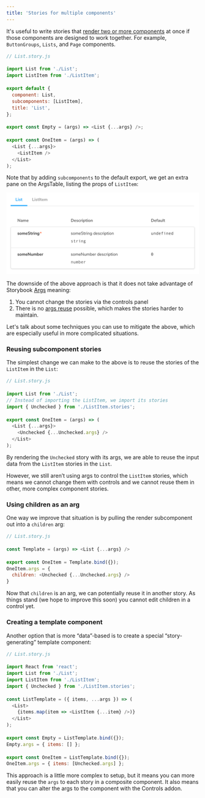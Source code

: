 ```yaml
---
title: 'Stories for multiple components'
---
```


It's useful to write stories that [render two or more components](../writing-stories/introduction#stories-for-two-or-more-components) at once if those components are designed to work together. For example, `ButtonGroups`, `Lists`, and `Page` components. 

```js
// List.story.js

import List from './List';
import ListItem from './ListItem';

export default {
  component: List,
  subcomponents: [ListItem],
  title: 'List',
};

export const Empty = (args) => <List {...args} />;

export const OneItem = (args) => (
  <List {...args}>
    <ListItem />
  </List>
);
```
Note that by adding `subcomponents` to the default export, we get an extra pane on the ArgsTable, listing the props of `ListItem`:

![Storybook story with subcomponent argstable](./argstable-subcomponents.png)

The downside of the above approach is that it does not take advantage of Storybook [Args](../writing-stories/args) meaning:

1. You cannot change the stories via the controls panel
2. There is no [args reuse](../writing-stories/introduction#using-args) possible, which makes the stories harder to maintain.

Let's talk about some techniques you can use to mitigate the above, which are especially useful in more complicated situations.

### Reusing subcomponent stories

The simplest change we can make to the above is to reuse the stories of the `ListItem` in the `List`:

```js
// List.story.js

import List from './List';
// Instead of importing the ListItem, we import its stories
import { Unchecked } from './ListItem.stories';

export const OneItem = (args) => (
  <List {...args}>
    <Unchecked {...Unchecked.args} />
  </List>
);
```

By rendering the `Unchecked` story with its args, we are able to reuse the input data from the `ListItem` stories in the `List`.

However, we still aren’t using args to control the `ListItem` stories, which means we cannot change them with controls and we cannot reuse them in other, more complex component stories.


### Using children as an arg

One way we improve that situation is by pulling the render subcomponent out into a `children` arg:

```js
// List.story.js

const Template = (args) => <List {...args} />

export const OneItem = Template.bind({});
OneItem.args = {
  children: <Unchecked {...Unchecked.args} />
}
```

Now that `children` is an arg, we can potentially reuse it in another story. As things stand (we hope to improve this soon) you cannot edit children in a control yet.

### Creating a template component

Another option that is more “data”-based is to create a special “story-generating” template component:

```js
// List.story.js

import React from 'react';
import List from './List';
import ListItem from './ListItem';
import { Unchecked } from './ListItem.stories';

const ListTemplate = ({ items, ...args }) => (
  <List>
    {items.map(item => <ListItem {...item} />)}
  </List>
);

export const Empty = ListTemplate.bind({});
Empty.args = { items: [] };

export const OneItem = ListTemplate.bind({});
OneItem.args = { items: [Unchecked.args] };
```

This approach is a little more complex to setup, but it means you can more easily reuse the `args` to each story in a composite component. It also means that you can alter the args to the component with the Controls addon.